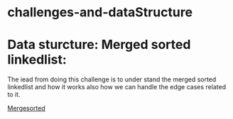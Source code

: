 # challenges-and-dataStructure
# Data sturcture: Merged sorted linkedlist:
The iead from doing this challenge is to under stand the merged sorted linkedlist and how it works also how we can handle the edge cases
related to it.

[Mergesorted](https://github.com/OmarAmjad310/challenges-and-dataStructure/blob/linkedlist-Merge-Sorted/Data%20Sturctures/Merged%20sort%20linkedlist/doc/megreSorted%20.png)
